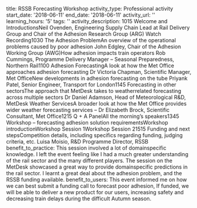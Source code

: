 title: RSSB Forecasting Workshop
activity_type: Professional activity
start_date: '2018-06-11'
end_date: '2018-06-11'
activity_url: ''
learning_hours: '5'
tags: ''
activity_description: 1015 Welcome and IntroductionsNeil Ovenden, Engineering Supply
  Chain Lead at Rail Delivery Group and Chair of the Adhesion Research Group (ARG)
  Watch Recording1030 The Adhesion ProblemAn overview of the operational problems
  caused by poor adhesion  John Edgley, Chair of the Adhesion Working Group (AWG)How
  adhesion impacts train operators  Rob Cummings, Programme Delivery Manager – Seasonal
  Preparedness, Northern Rail1100 Adhesion ForecastingA look at how the Met Office
  approaches adhesion forecasting  Dr Victoria Chapman, Scientific Manager, Met OfficeNew
  developments in adhesion forecasting on the tube  Priyank Patel, Senior Engineer,
  Transport for London1145 Forecasting in other sectorsThe approach that MetDesk takes
  to weatherrelated forecasting across multiple sectors  Dr Daniel Adamson, Head of
  Meteorological R&D, MetDesk Weather ServicesA broader look at how the Met Office
  provides wider weather forecasting services – Dr Elizabeth Brock, Scientific Consultant,
  Met Office1215 Q + A PanelAll the morning’s speakers1345 Workshop – forecasting
  adhesion solution requirementsWorkshop introductionWorkshop Session 1Workshop Session
  21515 Funding and next stepsCompetition details, including specifics regarding funding,
  judging criteria, etc.  Luisa Moisio, R&D Programme Director, RSSB
benefit_to_practice: This session involved a lot of domainspecific knowledge. I left
  the event feeling like I had a much greater understanding of the rail sector and
  the many different players. The session on the MetDesk showcased a great way to
  provide domainspecific predictions in the rail sector. I learnt a great deal about
  the adhesion problem, and the RSSB funding available.
benefit_to_users: This event informed me on how we can best submit a funding call
  to forecast poor adhesion, If funded, we will be able to deliver a new product for
  our users, increasing safety and decreasing train delays during the difficult Autumn
  season.
